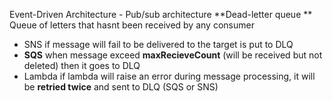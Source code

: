 Event\-Driven Architecture \- Pub/sub architecture
**Dead\-letter queue ** Queue of letters that hasnt been received by any consumer
- SNS  if message will fail to be delivered to the target is put to DLQ
- **SQS**  when message exceed **maxRecieveCount** \(will be received but not deleted\) then it goes to DLQ
- Lambda  if lambda will raise an error during message processing, it will be **retried twice** and sent to DLQ \(SQS or SNS\)
